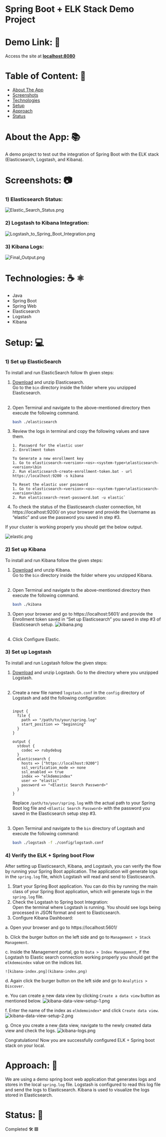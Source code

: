 # Spring Boot + ELK Stack Demo Project

# Demo Link: 🔗
Access the site at **[localhost:8080](https://localhost:8080)**

# Table of Content: 📑

- [About The App](#about-the-app)
- [Screenshots](#screenshots)
- [Technologies](#technologies)
- [Setup](#setup)
- [Approach](#approach)
- [Status](#status)

# About the App: 📚
A demo project to test out the integration of Spring Boot with the ELK stack (Elasticsearch, Logstash, and Kibana).

# Screenshots: 📷

### 1) Elasticsearch Status:
![Elastic_Search_Status.png](elastic.png)

### 2) Logstash to Kibana Integration:
![Logstash_to_Spring_Boot_Integration.png](kibana-index.png)

### 3) Kibana Logs:
![Final_Output.png](kibana-logs.png)

# Technologies: ☕️  ⚛️

- Java
- Spring Boot
- Spring Web
- Elasticsearch
- Logstash
- Kibana

# Setup: 💻

### 1) Set up ElasticSearch

To install and run ElasticSearch follow th given steps:

1. [Download](https://www.elastic.co/downloads/elasticsearch) and unzip Elasticsearch. <br>
Go to the `bin` directory inside the folder where you unzipped Elasticsearch.
<br><br>
2. Open Terminal and navigate to the above-mentioned directory then execute the following command.
    ```bash
   bash ./elasticsearch
   ```

3. Review the logs in terminal and copy the following values and save them.

    `1. Password for the elastic user` <br>
    `2. Enrollment token`

    `````
    To Generate a new enrollment key
    1. Go to elasticsearch-<version>-<os>-<system-type>\elasticsearch-<version>\bin
    2. Run elasticsearch-create-enrollment-token.bat - url https://localhost:9200 -s kibana
    
    To Reset the elastic user password
    1. Go to elasticsearch-<version>-<os>-<system-type>\elasticsearch-<version>\bin
    2. Run elasticsearch-reset-password.bat -u elastic`
    `````

4. To check the status of the Elasticsearch cluster connection, hit https://localhost:9200/ on your browser and provide the Username as “elastic” and use the password you saved in step #3.

If your cluster is working properly you should get the below output.

![elastic.png](elastic.png)

### 2) Set up Kibana

To install and run Kibana follow the given steps:

1. [Download](https://www.elastic.co/downloads/kibana) and unzip Kibana. <br>
Go to the `bin` directory inside the folder where you unzipped Kibana.
<br><br>
2. Open Terminal and navigate to the above-mentioned directory then execute the following command.
    ```bash
   bash ./kibana
   ```
3. Open your browser and go to https://localhost:5601/ and provide the Enrollment token saved in “Set up Elasticsearch” you saved in step #3 of Elasticsearch setup.
![kibana.png](kibana.png) <br><br>

4. Click Configure Elastic.


### 3) Set up Logstash

To install and run Logstash follow the given steps:

1. [Download](https://www.elastic.co/downloads/logstash) and unzip Logstash. Go to the directory where you unzipped Logstash.
<br><br>

2. Create a new file named `logstash.conf` in the `config` directory of Logstash and add the following configuration:

    ```plaintext

    input {
      file {
        path => "/path/to/your/spring.log"
        start_position => "beginning"
      }
    }
    
    output {
      stdout {
        codec => rubydebug
      }
      elasticsearch {
        hosts => ["https://localhost:9200"]
        ssl_verification_mode => none
        ssl_enabled => true
        index => "elkdemoindex"
        user => "elastic"
        password => "<Elastic Search Password>"
      }
    }
    ```

   Replace `/path/to/your/spring.log` with the actual path to your Spring Boot log file and `<Elastic Search Password>` with the password you saved in the Elasticsearch setup step #3.
    <br><br>

3. Open Terminal and navigate to the `bin` directory of Logstash and execute the following command:

    ```bash
    bash ./logstash -f ./config/logstash.conf
    ```

### 4) Verify the ELK + Spring boot Flow
After setting up Elasticsearch, Kibana, and Logstash, you can verify the flow by running your Spring Boot application. The application will generate logs in the `spring.log` file, which Logstash will read and send to Elasticsearch.

1. Start your Spring Boot application. You can do this by running the main class of your Spring Boot application, which will generate logs in the `spring.log` file.
2. Check the Logstash to Spring boot Integration: <br>
   Open the terminal where Logstash is running. You should see logs being processed in JSON format and sent to Elasticsearch.
3.  Configure Kibana Dashboard:<br>
   
   a. Open your browser and go to https://localhost:5601/

   b. Click the burger button on the left side and go to `Management > Stack Management`.

   c. Inside the Management portal, go to `Data > Index Management`, if the Logstash to Elastic search connection working properly you should get the `elkdemoindex` value on the indices list.

    ![kibana-index.png](kibana-index.png)

   d. Again click the burger button on the left side and go to `Analytics > Discover`.

   e. You can create a new data view by clicking `Create a data view` button as mentioned below.
    ![kibana-data-view-setup-1.png](kibana-data-view-setup-1.png)

   f. Enter the name of the index as `elkdemoindex*` and click `Create data view`.
    ![kibana-data-view-setup-2.png](kibana-data-view-setup-2.png)
 
   g. Once you create a new data view, navigate to the newly created data view and check the logs.
   ![kibana-logs.png](kibana-logs.png)


Congratulations! Now you are successfully configured ELK + Spring boot stack on your local.

# Approach: 🚶
We are using a demo spring boot web application that generates logs and stores in the local `spring.log` file. Logstash is configured to read this log file and send the logs to Elasticsearch. Kibana is used to visualize the logs stored in Elasticsearch.

# Status: 📶
Completed 🛠️ 🟩